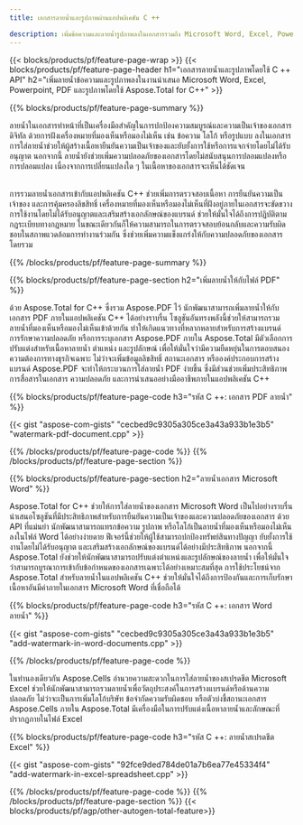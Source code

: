 ```yaml
---
title: เอกสารลายน้ำและรูปภาพผ่านแอปพลิเคชัน C ++

description: เพิ่มข้อความและลายน้ำรูปภาพลงในเอกสารรวมถึง Microsoft Word, Excel, PowerPoint, PDF และรูปภาพผ่านแอปพลิเคชัน C ++ ของคุณ เพิ่มลายน้ำข้อความหรือรูปภาพฟรีออนไลน์ผ่านแอพ
---
```


{{< blocks/products/pf/feature-page-wrap >}}
{{< blocks/products/pf/feature-page-header h1="เอกสารลายน้ำและรูปภาพโดยใช้ C ++ API" h2="เพิ่มลายน้ำข้อความและรูปภาพลงในงานนำเสนอ Microsoft Word, Excel, Powerpoint, PDF และรูปภาพโดยใช้ Aspose.Total for C++" >}}

{{% blocks/products/pf/feature-page-summary %}}

ลายน้ำในเอกสารทำหน้าที่เป็นเครื่องมือสำคัญในการปกป้องความสมบูรณ์และความเป็นเจ้าของเอกสารดิจิทัล ด้วยการฝังเครื่องหมายที่มองเห็นหรือมองไม่เห็น เช่น ข้อความ โลโก้ หรือรูปแบบ ลงในเอกสาร การใส่ลายน้ำช่วยให้ผู้สร้างเนื้อหายืนยันความเป็นเจ้าของและยับยั้งการใช้หรือการแจกจ่ายโดยไม่ได้รับอนุญาต นอกจากนี้ ลายน้ำยังช่วยเพิ่มความปลอดภัยของเอกสารโดยไม่สนับสนุนการปลอมแปลงหรือการปลอมแปลง เนื่องจากการเปลี่ยนแปลงใด ๆ ในเนื้อหาของเอกสารจะเห็นได้ชัดเจน <br /><br />

การรวมลายน้ำเอกสารเข้ากับแอปพลิเคชัน C++ ช่วยเพิ่มการตรวจสอบเนื้อหา การยืนยันความเป็นเจ้าของ และการคุ้มครองลิขสิทธิ์ เครื่องหมายที่มองเห็นหรือมองไม่เห็นที่ฝังอยู่ภายในเอกสารจะขัดขวางการใช้งานโดยไม่ได้รับอนุญาตและเสริมสร้างเอกลักษณ์ของแบรนด์ ช่วยให้มั่นใจได้ถึงการปฏิบัติตามกฎระเบียบทางกฎหมาย ในขณะเดียวกันก็ให้ความสามารถในการตรวจสอบย้อนกลับและความรับผิดชอบในสภาพแวดล้อมการทำงานร่วมกัน ซึ่งช่วยเพิ่มความแข็งแกร่งให้กับความปลอดภัยของเอกสารโดยรวม

{{% /blocks/products/pf/feature-page-summary  %}}


{{% blocks/products/pf/feature-page-section  h2="เพิ่มลายน้ำให้กับไฟล์ PDF" %}}

ด้วย Aspose.Total for C++ ซึ่งรวม Aspose.PDF ไว้ นักพัฒนาสามารถเพิ่มลายน้ำให้กับเอกสาร PDF ภายในแอปพลิเคชัน C++ ได้อย่างราบรื่น โซลูชันอันทรงพลังนี้ช่วยให้สามารถรวมลายน้ำที่มองเห็นหรือมองไม่เห็นเข้าด้วยกัน ทำให้เกิดแนวทางที่หลากหลายสำหรับการสร้างแบรนด์ การรักษาความปลอดภัย หรือการระบุเอกสาร Aspose.PDF ภายใน Aspose.Total มีตัวเลือกการปรับแต่งสำหรับเนื้อหาลายน้ำ ตำแหน่ง และรูปลักษณ์ เพื่อให้มั่นใจว่ามีความยืดหยุ่นในการตอบสนองความต้องการทางธุรกิจเฉพาะ ไม่ว่าจะเพิ่มข้อมูลลิขสิทธิ์ สถานะเอกสาร หรือองค์ประกอบการสร้างแบรนด์ Aspose.PDF จะทำให้กระบวนการใส่ลายน้ำ PDF ง่ายขึ้น ซึ่งมีส่วนช่วยเพิ่มประสิทธิภาพการสื่อสารในเอกสาร ความปลอดภัย และการนำเสนออย่างมืออาชีพภายในแอปพลิเคชัน C++

{{% blocks/products/pf/feature-page-code h3="รหัส C ++: เอกสาร PDF ลายน้ำ" %}}

{{< gist "aspose-com-gists" "cecbed9c9305a305ce3a43a933b1e3b5" "watermark-pdf-document.cpp" >}}

{{% /blocks/products/pf/feature-page-code  %}}
{{% /blocks/products/pf/feature-page-section %}}

{{% blocks/products/pf/feature-page-section  h2="ลายน้ำเอกสาร Microsoft Word" %}}

Aspose.Total for C++ ช่วยให้การใส่ลายน้ำของเอกสาร Microsoft Word เป็นไปอย่างราบรื่น นำเสนอโซลูชันที่มีประสิทธิภาพสำหรับการยืนยันความเป็นเจ้าของและความปลอดภัยของเอกสาร ด้วย API ที่แม่นยำ นักพัฒนาสามารถแทรกข้อความ รูปภาพ หรือโลโก้เป็นลายน้ำที่มองเห็นหรือมองไม่เห็นลงในไฟล์ Word ได้อย่างง่ายดาย ฟีเจอร์นี้ช่วยให้ผู้ใช้สามารถปกป้องทรัพย์สินทางปัญญา ยับยั้งการใช้งานโดยไม่ได้รับอนุญาต และเสริมสร้างเอกลักษณ์ของแบรนด์ได้อย่างมีประสิทธิภาพ นอกจากนี้ Aspose.Total ยังช่วยให้นักพัฒนาสามารถปรับแต่งตำแหน่งและรูปลักษณ์ของลายน้ำ เพื่อให้มั่นใจว่าสามารถบูรณาการเข้ากับข้อกำหนดของเอกสารเฉพาะได้อย่างเหมาะสมที่สุด การใช้ประโยชน์จาก Aspose.Total สำหรับลายน้ำในแอปพลิเคชัน C++ ช่วยให้มั่นใจได้ถึงการป้องกันและการเก็บรักษาเนื้อหาอันมีค่าภายในเอกสาร Microsoft Word ที่เชื่อถือได้

{{% blocks/products/pf/feature-page-code h3="รหัส C ++: เอกสาร Word ลายน้ำ" %}}

{{< gist "aspose-com-gists" "cecbed9c9305a305ce3a43a933b1e3b5" "add-watermark-in-word-documents.cpp" >}}

{{% /blocks/products/pf/feature-page-code  %}}

ในทำนองเดียวกัน Aspose.Cells อำนวยความสะดวกในการใส่ลายน้ำของสเปรดชีต Microsoft Excel ช่วยให้นักพัฒนาสามารถรวมลายน้ำเพื่อวัตถุประสงค์ในการสร้างแบรนด์หรือด้านความปลอดภัย ไม่ว่าจะเป็นการเพิ่มโลโก้บริษัท ข้อจำกัดความรับผิดชอบ หรือตัวบ่งชี้สถานะเอกสาร Aspose.Cells ภายใน Aspose.Total มีเครื่องมือในการปรับแต่งเนื้อหาลายน้ำและลักษณะที่ปรากฏภายในไฟล์ Excel

{{% blocks/products/pf/feature-page-code h3="รหัส C ++: ลายน้ำสเปรดชีต Excel" %}}

{{< gist "aspose-com-gists" "92fce9ded784de01a7b6ea77e45334f4" "add-watermark-in-excel-spreadsheet.cpp" >}}

{{% /blocks/products/pf/feature-page-code  %}}
{{% /blocks/products/pf/feature-page-section %}}
{{< blocks/products/pf/agp/other-autogen-total-feature>}}